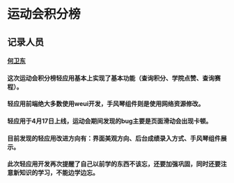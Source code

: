 ﻿# 运动会积分榜

## 记录人员

#### [何卫东](https://github.com/WakxHWD)

#### 这次运动会积分榜轻应用基本上实现了基本功能（查询积分、学院点赞、查询赛程）。
#### 轻应用前端绝大多数使用weui开发，手风琴组件则是使用网络资源修改。
#### 轻应用于4月17日上线，运动会期间发现的bug主要是页面滑动会出现卡顿。
#### 目前发现的轻应用改进方向有：界面美观方向、后台成绩录入方式、手风琴组件展示。
#### 此次轻应用开发再次提醒了自己以前学的东西不该忘，还要加强巩固，同时还要注意新知识的学习，不能边学边忘。




